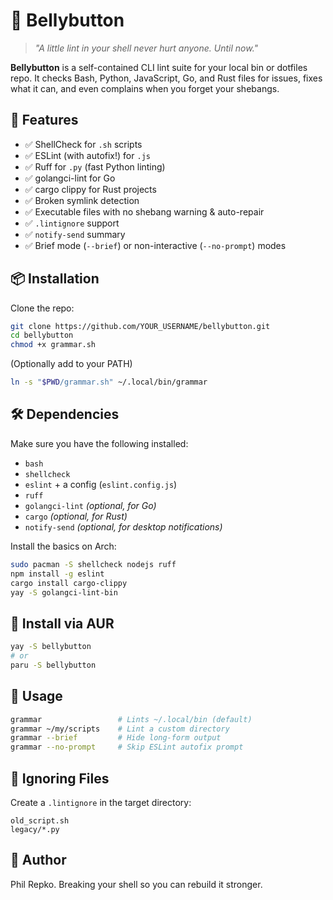 # 🫃 Bellybutton

> _"A little lint in your shell never hurt anyone. Until now."_

**Bellybutton** is a self-contained CLI lint suite for your local bin or dotfiles repo. It checks Bash, Python, JavaScript, Go, and Rust files for issues, fixes what it can, and even complains when you forget your shebangs.

## 🧠 Features

- ✅ ShellCheck for `.sh` scripts
- ✅ ESLint (with autofix!) for `.js`
- ✅ Ruff for `.py` (fast Python linting)
- ✅ golangci-lint for Go
- ✅ cargo clippy for Rust projects
- ✅ Broken symlink detection
- ✅ Executable files with no shebang warning & auto-repair
- ✅ `.lintignore` support
- ✅ `notify-send` summary
- ✅ Brief mode (`--brief`) or non-interactive (`--no-prompt`) modes

## 📦 Installation

Clone the repo:

```bash
git clone https://github.com/YOUR_USERNAME/bellybutton.git
cd bellybutton
chmod +x grammar.sh
```

(Optionally add to your PATH)

```bash
ln -s "$PWD/grammar.sh" ~/.local/bin/grammar
```

## 🛠 Dependencies

Make sure you have the following installed:

- `bash`
- `shellcheck`
- `eslint` + a config (`eslint.config.js`)
- `ruff`
- `golangci-lint` *(optional, for Go)*
- `cargo` *(optional, for Rust)*
- `notify-send` *(optional, for desktop notifications)*

Install the basics on Arch:

```bash
sudo pacman -S shellcheck nodejs ruff
npm install -g eslint
cargo install cargo-clippy
yay -S golangci-lint-bin
```
## 🧠 Install via AUR

```bash
yay -S bellybutton
# or
paru -S bellybutton
```

## 📂 Usage

```bash
grammar                 # Lints ~/.local/bin (default)
grammar ~/my/scripts    # Lint a custom directory
grammar --brief         # Hide long-form output
grammar --no-prompt     # Skip ESLint autofix prompt
```

## 🚫 Ignoring Files

Create a `.lintignore` in the target directory:

```
old_script.sh
legacy/*.py
```

## 🤘 Author

Phil Repko. Breaking your shell so you can rebuild it stronger.
